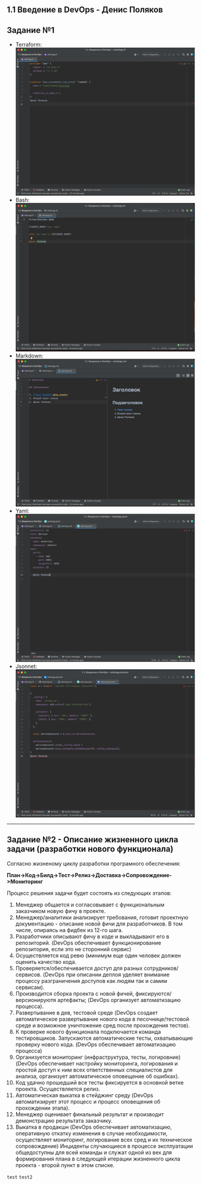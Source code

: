 ## 1.1 Введение в DevOps - Денис Поляков

## Задание №1
- Terraform: ![Терраформ](img/Terraform.png)
- Bash: ![bahs](img/bash.png)
- Markdown: ![markdown](img/markdown.png)
- Yaml: ![Yaml](img/Yaml.png)
- Jsonnet: ![Jsonnet](img/Jsonnet.png)

_ _ _
## Задание №2 - Описание жизненного цикла задачи (разработки нового функционала)

Согласно жизненому циклу разработки програмного обеспечения:

**План->Код->Билд->Тест->Релиз->Доставка->Сопровождение->Мониторинг**

Процесс решения задачи будет состоять из следующих этапов:
1. Менеджер общается и согласовывает с функциональным заказчиком новую фичу в проекте.
2. Менеджер/аналитики анализирует требования, готовит проектную документацию - описание новой фичи для разработчиков. В том числе, опираясь на фидбек из 12-го шага.
3. Разработчики описывают фичу в коде и выкладывают его в репозиторий. (DevOps обеспечивает функционирование репозитория, если это не сторонний сервис)
4. Осуществляется код ревю (минимум еще один человек должен оценить качество кода. 
5. Проверяется/обеспечивается доступ для разных сотрудников/сервисов. (DevOps при описании деплоя уделяет внимание процессу разграничения доступов как людям так и самим сервисам).
6. Производится сборка проекта с новой фичей, фиксируются/версионируютя артефакты; (DevOps организует автоматизацию процесса).
7. Развертывание в дев, тестовой среде (DevOps создает автоматическое развертывание нового кода в песочнице/тестовой среде и возможное уничтожение сред после прохождения тестов).
8. К проверке нового функционала подключается команда тестировщиков. Запускаются автоматические тесты, охватывающие проверку нового кода. (DevOps обеспечивает автоматизацию процесса)
9. Организуется мониторинг (инфраструктура, тесты, логировние) (DevOps обеспечивает настройку мониторинга, логирования и простой доступ к ним всех ответственных специалистов для анализа, организует автоматическое оповещение об ошибках).
10. Код удачно прошедший все тесты фиксируется в основной ветке проекта. Осуществляется релиз.
11. Автоматическая выкатка в стейджинг среду (DevOps автоматизирует этот процесс и процесс оповещения об прохождении этапа).
12. Менеджер оценивает финальный результат и производит демонстрацию результата заказчику. 
13. Выкатка в продакшн (DevOps обеспечивает автоматизацию, оперативную откатку изменения в случае необходимости, осуществляет мониторинг, логирование всех сред и их техническое сопровождение) Инциденты случающиеся в процессе эксплуатации общедоступны для всей команды и служат одной из вех для формирования плана в следующей итерации жизненного цикла проекта - второй пункт в этом списке.

`test`
`test2`


